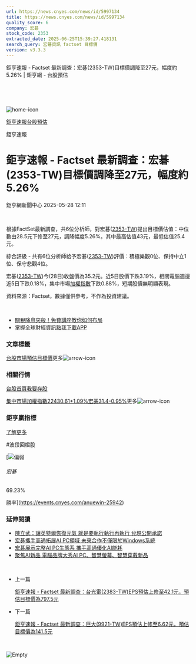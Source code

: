 ```yaml
---
url: https://news.cnyes.com/news/id/5997134
title: https://news.cnyes.com/news/id/5997134
quality_score: 6
company: 宏碁
stock_code: 2353
extracted_date: 2025-06-25T15:39:27.418131
search_query: 宏碁資訊 factset 目標價
version: v3.3.3
---
```


鉅亨速報 - Factset 最新調查：﻿宏碁(2353-TW)目標價調降至27元，幅度約5.26% | 鉅亨網 - 台股預估

‌

‌

![home-icon](/assets/icons/breadCrumb/symbol-icon-home.svg)

[鉅亨速報](/news/cat/anue_live)[台股預估](/news/cat/tw_forecast)

鉅亨速報

# 鉅亨速報 - Factset 最新調查：﻿宏碁(2353-TW)目標價調降至27元，幅度約5.26%

鉅亨網新聞中心 2025-05-28 12:11

‌

根據FactSet最新調查，共6位分析師，對﻿宏碁([2353-TW](https://www.cnyes.com/twstock/2353))提出目標價估值：中位數由28.5元下修至27元，調降幅度5.26%。其中最高估值43元，最低估值25.4元。

綜合評級 - 共有6位分析師給予﻿宏碁([2353-TW](https://www.cnyes.com/twstock/2353))評價：積極樂觀0位、保持中立1位、保守悲觀4位。

﻿宏碁([2353-TW](https://www.cnyes.com/twstock/2353))今(28日)收盤價為35.2元。近5日股價下跌3.19%，相關電腦週邊近5日下跌0.18%，集中市場[加權指數](https://invest.cnyes.com/index/TWS/TSE01)下跌0.88%，短期股價無明顯表現。

資料來源：Factset，數據僅供參考，不作為投資建議。

‌

* [關稅降息夾殺！免費講座教你如何布局](https://www.rsc.com.tw/Cnyes_RSC/SeminarBooking2025InvestmentOutlook.aspx?utm_source=anue&utm_medium=usstocks_end)
* 掌握全球財經資訊[點我下載APP](http://www.cnyes.com/app/?utm_source=mweb&utm_medium=HamMenuBanner&utm_campaign=fixed&utm_content=entr)

### 文章標籤

[台股](https://news.cnyes.com/tag/台股 "台股")[市場預估](https://news.cnyes.com/tag/市場預估 "市場預估")[目標價](https://news.cnyes.com/tag/目標價 "目標價")更多![arrow-icon](/assets/icons/arrows/arrow-down.svg)

### 相關行情

[台股首頁](https://www.cnyes.com/twstock)[我要存股](https://supr.link/8OHaU)

[集中市場加權指數22430.61+1.09%](https://invest.cnyes.com/index/TWS/TSE01)[﻿宏碁31.4-0.95%](https://www.cnyes.com/twstock/2353)更多![arrow-icon](/assets/icons/arrows/arrow-down.svg)

### 鉅亨贏指標

[了解更多](https://events.cnyes.com/anuewin-25942)

#波段回檔股

[![偏弱](/assets/icons/win-indicator/short.svg)

###### 宏碁

69.23%

勝率](https://events.cnyes.com/anuewin-25942)

### 延伸閱讀

* [陳立武：讓英特爾恢復元氣 就是要執行執行再執行 兌現公開承諾](/news/id/5985276)
* [宏碁攜手高通拓展AI PC領域 未來合作不僅限於Windows系統](/news/id/5983892)
* [宏碁展示完整AI PC生態系 攜手高通優化AI能耗](/news/id/5983795)
* [聚焦AI新品 電腦品牌大秀AI PC、智慧螢幕、智慧穿戴新品](/news/id/5983290)

‌

* 上一篇

  [鉅亨速報 - Factset 最新調查：台光電(2383-TW)EPS預估上修至42.1元，預估目標價為797.5元](/news/id/5998524)
* 下一篇

  [鉅亨速報 - Factset 最新調查：巨大(9921-TW)EPS預估上修至6.62元，預估目標價為141.5元](/news/id/5996296)

‌

![Empty](/assets/icons/skeleton/empty-image.svg)

‌